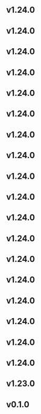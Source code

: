 ## v1.24.0
## v1.24.0
## v1.24.0
## v1.24.0
## v1.24.0
## v1.24.0
## v1.24.0
## v1.24.0
## v1.24.0
## v1.24.0
## v1.24.0
## v1.24.0
## v1.24.0
## v1.24.0
## v1.24.0
## v1.24.0
## v1.24.0
## v1.24.0
## v1.23.0
## v0.1.0
